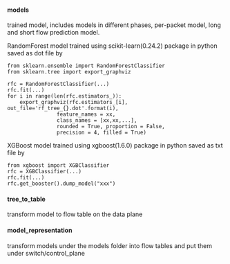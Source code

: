 #### models

trained model, includes models in different phases, per-packet model, long and short flow prediction model.

RandomForest model trained using scikit-learn(0.24.2) package in python
saved as dot file by

```
from sklearn.ensemble import RandomForestClassifier
from sklearn.tree import export_graphviz

rfc = RandomForestClassifier(...)
rfc.fit(...)
for i in range(len(rfc.estimators_)):
    export_graphviz(rfc.estimators_[i], out_file='rf_tree_{}.dot'.format(i),
                feature_names = xx,
                class_names = [xx,xx,...],
                rounded = True, proportion = False, 
                precision = 4, filled = True)
```

XGBoost model trained using xgboost(1.6.0) package in python
saved as txt file by
  
```
from xgboost import XGBClassifier
rfc = XGBClassifier(...)
rfc.fit(...)
rfc.get_booster().dump_model("xxx")
```

#### tree_to_table
transform model to flow table on the data plane

#### model_representation
transform models under the models folder into flow tables and put them under switch/control_plane
